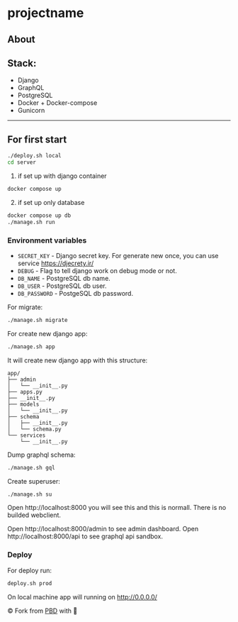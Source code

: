 # projectname

## About
<!-- Yor description here -->

## Stack:
* Django
* GraphQL
* PostgreSQL
* Docker + Docker-compose
* Gunicorn
---

## For first start
```bash
./deploy.sh local 
cd server
```
1. if set up with django container 
```bash
docker compose up
```


2. if set up only database
```bash
docker compose up db
./manage.sh run
```

### Environment variables
* `SECRET_KEY` - Django secret key. For generate new once, you can use service https://djecrety.ir/
* `DEBUG` - Flag to tell django work on debug mode or not.
* `DB_NAME` - PostgreSQL db name.
* `DB_USER` - PostgreSQL db user.
* `DB_PASSWORD` - PostgeSQL db password.


For migrate:
```bash
./manage.sh migrate
```

For create new django app:
```bash
./manage.sh app
```

It will create new django app with this structure:
```
app/
├── admin
│   └── __init__.py
├── apps.py
├── __init__.py
├── models
│   └── __init__.py
├── schema
│   ├── __init__.py
│   └── schema.py
└── services
    └── __init__.py
```
Dump graphql schema:
```bash
./manage.sh gql
```


Create superuser:
```bash
./manage.sh su
```

Open http://localhost:8000 you will see this and this is normall. There is no builded webclient.

Open http://localhost:8000/admin to see admin dashboard. Open http://localhost:8000/api to see graphql api sandbox.

### Deploy
For deploy run:
```bash
deploy.sh prod
```

On local machine app will running on http://0.0.0.0/


&copy; Fork from [PBD](https://lyaguxafrog/python-backend-devcontainers) with 💚
